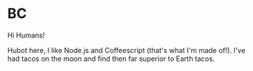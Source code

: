# BC

Hi Humans!

Hubot here, I like Node.js and Coffeescript (that's what I'm made of!).
I've had tacos on the moon and find then far superior to Earth tacos.
